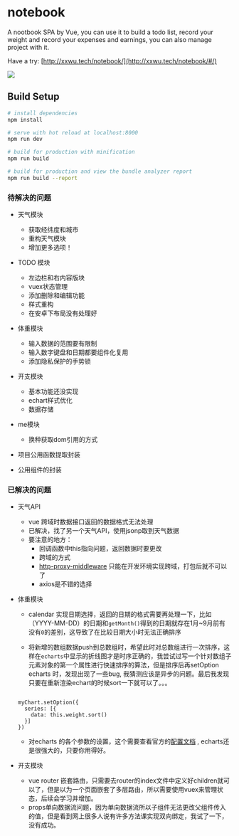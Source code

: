 # notebook

A nootbook SPA by Vue, you can use it to build a todo list, record your weight and record your expenses and earnings, you can also manage project with it.

Have a try:  [http://xxwu.tech/notebook/](http://xxwu.tech/notebook/#/)

![](https://github.com/SmartDoubleXiao/notebook/blob/master/static/img/VueNotebook.jpg)

## Build Setup

``` bash
# install dependencies
npm install

# serve with hot reload at localhost:8000
npm run dev

# build for production with minification
npm run build

# build for production and view the bundle analyzer report
npm run build --report
```

### 待解决的问题

- 天气模块
  - 获取经纬度和城市
  - 重构天气模块
  - 增加更多选项！

- TODO 模块
  - 左边栏和右内容版块
  - vuex状态管理
  - 添加删除和编辑功能
  - 样式重构
  - 在安卓下布局没有处理好

- 体重模块
  - 输入数据的范围要有限制
  - 输入数字键盘和日期都要组件化复用
  - 添加隐私保护的手势锁

- 开支模块
  - 基本功能还没实现
  - echart样式优化
  - 数据存储

- me模块
  - 换种获取dom引用的方式

- 项目公用函数提取封装
- 公用组件的封装


### 已解决的问题

- 天气API 

  - vue 跨域时数据接口返回的数据格式无法处理
  - 已解决，找了另一个天气API，使用jsonp取到天气数据
  - 要注意的地方：
    - 回调函数中this指向问题，返回数据时要更改
    - 跨域的方式
    - [http-proxy-middleware](https://github.com/chimurai/http-proxy-middleware) 只能在开发环境实现跨域，打包后就不可以了
    - axios是不错的选择

- 体重模块

  - calendar 实现日期选择，返回的日期的格式需要再处理一下，比如（YYYY-MM-DD）的日期和`getMonth()`得到的日期就存在1月~9月前有没有`0`的差别，这导致了在比较日期大小时无法正确排序

  - 将新增的数组数据push到总数组时，希望此时对总数组进行一次排序，这样在`echarts`中显示的折线图才是时序正确的，我尝试过写一个针对数组子元素对象的第一个属性进行快速排序的算法，但是排序后再setOption echarts 时，发现出现了一些bug, 我猜测应该是异步的问题。最后我发现只要在重新渲染echart的时候sort一下就可以了。。。

  ```

  myChart.setOption({
    series: [{
      data: this.weight.sort()
    }]
  })
  ```

  - 对echarts 的各个参数的设置，这个需要查看官方的[配置文档](http://echarts.baidu.com/option.html#series-line.markPoint.label.normal.textStyle.color) , echarts还是很强大的，只要你用得好。

- 开支模块
  - vue router 嵌套路由，只需要去router的index文件中定义好children就可以了，但是以为一个页面嵌套了多层路由，所以需要使用vuex来管理状态，后续会学习并增加。
  - props单向数据流问题，因为单向数据流所以子组件无法更改父组件传入的值，但是看到网上很多人说有许多方法课实现双向绑定，我试了一下，没有成功。
